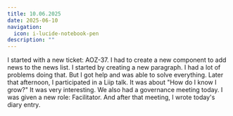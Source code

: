 ```yaml
---
title: 10.06.2025
date: 2025-06-10
navigation:
  icon: i-lucide-notebook-pen
description: ""
---
```


I started with a new ticket: AOZ-37. I had to create a new component to add news to the news list. I started by creating a new paragraph. I had a lot of problems doing that. But I got help and was able to solve everything. Later that afternoon, I participated in a Liip talk. It was about "How do I know I grow?" It was very interesting. We also had a governance meeting today. I was given a new role: Facilitator. And after that meeting, I wrote today's diary entry.

